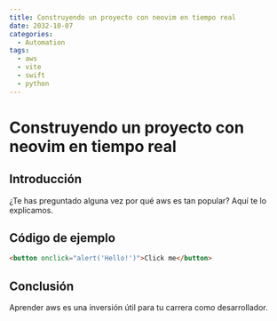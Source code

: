 ```yaml
---
title: Construyendo un proyecto con neovim en tiempo real
date: 2032-10-07
categories:
  - Automation
tags:
  - aws
  - vite
  - swift
  - python
---
```


# Construyendo un proyecto con neovim en tiempo real

## Introducción

¿Te has preguntado alguna vez por qué aws es tan popular? Aquí te lo explicamos.

## Código de ejemplo

```html
<button onclick="alert('Hello!')">Click me</button>
```

## Conclusión

Aprender aws es una inversión útil para tu carrera como desarrollador.